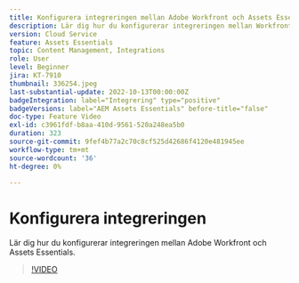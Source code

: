 ```yaml
---
title: Konfigurera integreringen mellan Adobe Workfront och Assets Essentials
description: Lär dig hur du konfigurerar integreringen mellan Workfront och Assets Essentials.
version: Cloud Service
feature: Assets Essentials
topic: Content Management, Integrations
role: User
level: Beginner
jira: KT-7910
thumbnail: 336254.jpeg
last-substantial-update: 2022-10-13T00:00:00Z
badgeIntegration: label="Integrering" type="positive"
badgeVersions: label="AEM Assets Essentials" before-title="false"
doc-type: Feature Video
exl-id: c3961fdf-b8aa-410d-9561-520a248ea5b0
duration: 323
source-git-commit: 9fef4b77a2c70c8cf525d42686f4120e481945ee
workflow-type: tm+mt
source-wordcount: '36'
ht-degree: 0%

---
```


# Konfigurera integreringen

Lär dig hur du konfigurerar integreringen mellan Adobe Workfront och Assets Essentials.

>[!VIDEO](https://video.tv.adobe.com/v/336254?quality=12&learn=on)

